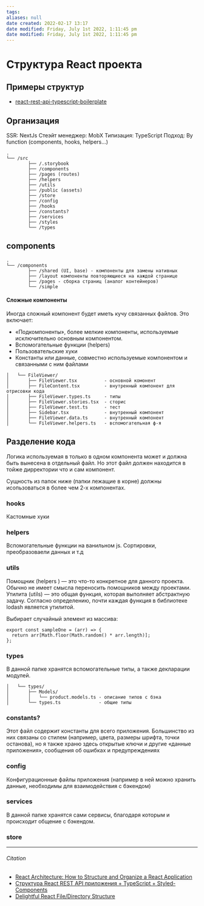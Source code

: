```yaml
---
tags: 
aliases: null
date created: 2022-02-17 13:17
date modified: Friday, July 1st 2022, 1:11:45 pm
date modified: Friday, July 1st 2022, 1:11:45 pm
---
```


# Структура React проекта

## Примеры структур

- [react-rest-api-typescript-boilerplate](https://github.com/gduke3/react-rest-api-typescript-boilerplate)

## Организация

SSR: NextJs
Стеэйт менеджер: MobX
Типизация: TypeScript
Подход: By function (components, hooks, helpers…)


```
.
└── /src
		├── /.storybook
		├── /components
		├── /pages (routes)
		├── /helpers
		├── /utils
		├── /public (assets)
		├── /store
		├── /config
		├── /hooks
		├── /constants?
		├── /services
		├── /styles
		└── /types
```

## components
```
.
└── /components
		├── /shared (UI, base) - компоненты для замены нативных
		├── /layout компоненты повторяющиеся на каждой странице
		├── /pages - сборка страниц (аналог контейнеров)
		└── /simple 
```

#### Сложные компоненты

Иногда сложный компонент будет иметь кучу связанных файлов. Это включает:

- «Подкомпоненты», более мелкие компоненты, используемые исключительно основным компонентом.
- Вспомогательные функции (helpers)
- Пользовательские хуки
- Константы или данные, совместно используемые компонентом и связанными с ним файлами

```
│   └── FileViewer/
│       ├── FileViewer.tsx 			- основной комонент
│       ├── FileContent.tsx 		- внутренный компонент для отрисовки кода
│       ├── FileViewer.types.ts 	- типы 
│       ├── FileViewer.stories.tsx 	- сторис
│       ├── FileViewer.test.ts 		- тест
│       ├── Sidebar.tsx 			- внутренный компонент 
│       ├── FileViewer.data.ts 		- внутренный компонент 
│       └── FileViewer.helpers.ts 	- вспомогательная ф-я

```


## Разделение кода

Логика используемая в только в одном компонента может и должна быть вынесена в отдельный файл. Но этот файл должен находится в тойже дирректории что и сам компонент.

Сущность из папок ниже (папки лежащие в корне) должны исопьзоваться в более чем 2-х компонентах.

### hooks

Кастомные хуки

### helpers

Вспомогательные функции на ванильном js. Сортировки, преобразоваели данных и т.д

### utils

Помощник (helpers ) — это что-то конкретное для данного проекта. Обычно не имеет смысла переносить помощников между проектами. Утилита (utils) — это общая функция, которая выполняет абстрактную задачу. Согласно определению, почти каждая функция в библиотеке lodash является утилитой.

Выбирает случайный элемент из массива:

```
export const sampleOne = (arr) => {
  return arr[Math.floor(Math.random() * arr.length)];
};
```


### types

В данной папке хранятся вспомогательные типы, а также декларации модулей.

```
│   └── types/
│       ├── Models/ 			
│ 		│	└── product.models.ts - описание типов с бэка
│       └── types.ts 			  - общие типы

```


### constants?

 Этот файл содержит константы для всего приложения. Большинство из них связаны со стилем (например, цвета, размеры шрифта, точки останова), но я также храню здесь открытые ключи и другие «данные приложения», сообщения об ошибках и предупреждениях
 

### config

Конфигурационные файлы приложения (например в ней можно хранить данные, необходимы для взаимодействия с бэкендом)

### services

В данной папке хранятся сами сервисы, благодаря которым и происходит общение с бэкендом.

### store


---

###### Citation

- [React Architecture: How to Structure and Organize a React Application](https://www.taniarascia.com/react-architecture-directory-structure/)
- [Структура React REST API приложения + TypeScript + Styled-Components](https://vc.ru/u/758273-nikita-osin/220656-struktura-react-rest-api-prilozheniya-typescript-styled-components)
- [Delightful React File/Directory Structure](https://www.joshwcomeau.com/react/file-structure/#introduction)
